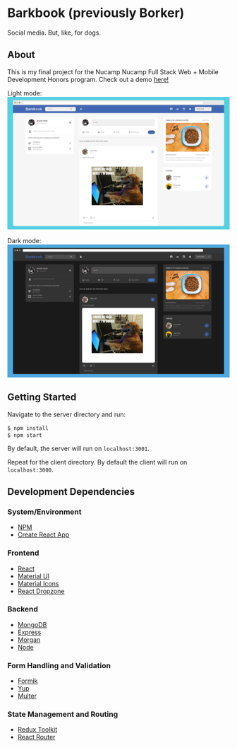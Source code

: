 # Barkbook (previously Borker)

Social media. But, like, for dogs.

## About

This is my final project for the Nucamp Nucamp Full Stack Web + Mobile Development Honors program. Check out a demo [here!](https://www.youtube.com/watch?v=cskBOrNxFP4)

Light mode:
![screenshot of app in light mode](./client/public/assets/barkbook-light.png "screenshot of app in light mode")

Dark mode:
![screenshot of app in dark mode](./client/public/assets/barkbook-dark.png "screenshot of app in dark mode")

## Getting Started

Navigate to the server directory and run:

```
$ npm install
$ npm start
```

By default, the server will run on `localhost:3001`.

Repeat for the client directory. By default the client will run on `localhost:3000`.

## Development Dependencies

### System/Environment

- [NPM](https://www.npmjs.com/)
- [Create React App](https://create-react-app.dev/)

### Frontend

- [React](https://reactjs.org/)
- [Material UI](https://mui.com/)
- [Material Icons](https://mui.com/material-ui/material-icons/)
- [React Dropzone](https://github.com/react-dropzone/react-dropzone)

### Backend

- [MongoDB](https://mui.com/)
- [Express](https://mui.com/material-ui/material-icons/)
- [Morgan](https://github.com/expressjs/morgan)
- [Node](https://nodejs.org/en/)

### Form Handling and Validation

- [Formik](https://formik.org/)
- [Yup](https://github.com/jquense/yup)
- [Multer](https://github.com/expressjs/multer)

### State Management and Routing

- [Redux Toolkit](https://redux-toolkit.js.org/)
- [React Router](https://github.com/remix-run/react-router#readme)
